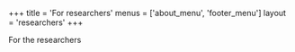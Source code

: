 +++
title = 'For researchers'
menus = ['about_menu', 'footer_menu']
layout = 'researchers'
+++

For the researchers
